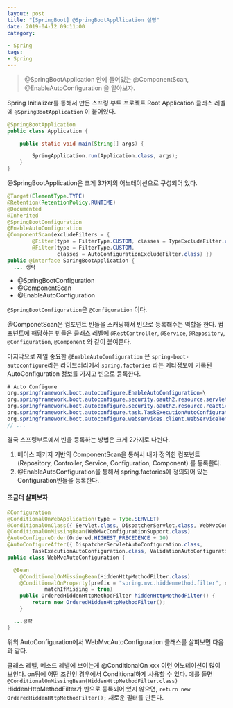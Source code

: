 ```yaml
---
layout: post
title: "[SpringBoot] @SpringBootAppllication 설명"
date: 2019-04-12 09:11:00
category: 
 
- Spring
tags: 
- Spring
---
```


> @SpringBootApplication 안에 들어있는 @ComponentScan, @EnableAutoConfiguration 을 알아보자.

Spring Initializer를 통해서 만든 스프링 부트 프로젝트 Root Application 클래스 레벨에 `@SpringBootApplication` 이 붙어있다.

```java
@SpringBootApplication
public class Application {

    public static void main(String[] args) {

        SpringApplication.run(Application.class, args);
    }
}

```

@SpringBootApplication은 크게 3가지의 어노테이션으로 구성되어 있다.

```java
@Target(ElementType.TYPE)
@Retention(RetentionPolicy.RUNTIME)
@Documented
@Inherited
@SpringBootConfiguration
@EnableAutoConfiguration
@ComponentScan(excludeFilters = {
        @Filter(type = FilterType.CUSTOM, classes = TypeExcludeFilter.class),
        @Filter(type = FilterType.CUSTOM,
                classes = AutoConfigurationExcludeFilter.class) })
public @interface SpringBootApplication {
  ... 생략
```

- @SpringBootConfiguration
- @ComponentScan
- @EnableAutoConfiguration

`@SpringBootConfiguration`은 `@Configuration` 이다.

@ComponetScan은 컴포넌트 빈들을 스캐닝해서 빈으로 등록해주는 역할을 한다. 컴포넌트에 해당하는 빈들은 클래스 레벨에 `@RestController`, `@Service`, `@Repository`, `@Configuration`, `@Component` 와 같이 붙여준다.

마지막으로 제일 중요한 `@EnableAutoConfiguration` 은 `spring-boot-autoconfigure`라는 라이브러리에서 `spring.factories` 라는 메타정보에 기록된 AutoConfiguration 정보를 가지고 빈으로 등록한다.

```java
# Auto Configure
org.springframework.boot.autoconfigure.EnableAutoConfiguration=\
org.springframework.boot.autoconfigure.security.oauth2.resource.servlet.OAuth2ResourceServerAutoConfiguration,\
org.springframework.boot.autoconfigure.security.oauth2.resource.reactive.ReactiveOAuth2ResourceServerAutoConfiguration,\
org.springframework.boot.autoconfigure.task.TaskExecutionAutoConfiguration,\
org.springframework.boot.autoconfigure.webservices.client.WebServiceTemplateAutoConfiguration
// ...
```

결국 스프링부트에서 빈을 등록하는 방법은 크게 2가지로 나뉜다.

1. 베이스 패키지 기반의 ComponentScan을 통해서 내가 정의한 컴포넌트(Repository, Controller, Service, Configuration, Component) 를 등록한다.
2. @EnableAutoConfiguration을 통해서 spring.factories에 정의되어 있는 Configuration빈들을 등록한다.

#### 조금더 살펴보자

```java
@Configuration
@ConditionalOnWebApplication(type = Type.SERVLET)
@ConditionalOnClass({ Servlet.class, DispatcherServlet.class, WebMvcConfigurer.class })
@ConditionalOnMissingBean(WebMvcConfigurationSupport.class)
@AutoConfigureOrder(Ordered.HIGHEST_PRECEDENCE + 10)
@AutoConfigureAfter({ DispatcherServletAutoConfiguration.class,
        TaskExecutionAutoConfiguration.class, ValidationAutoConfiguration.class })
public class WebMvcAutoConfiguration {

  @Bean
    @ConditionalOnMissingBean(HiddenHttpMethodFilter.class)
    @ConditionalOnProperty(prefix = "spring.mvc.hiddenmethod.filter", name = "enabled",
            matchIfMissing = true)
    public OrderedHiddenHttpMethodFilter hiddenHttpMethodFilter() {
        return new OrderedHiddenHttpMethodFilter();
    }

  ...생략
}
```

위의 AutoConfiguration에서 WebMvcAutoConfiguration 클래스를 살펴보면 다음과 같다.

클래스 레벨, 메소드 레벨에 보이는게 @ConditionalOn xxx 이런 어노테이션이 많이 보인다. on뒤에 어떤 조건인 경우에서 Conditional하게 사용할 수 있다. 예를 들면 `@ConditionalOnMissingBean(HiddenHttpMethodFilter.class)` HiddenHttpMethodFilter가 빈으로 등록되어 있지 않으면, `return new OrderedHiddenHttpMethodFilter();` 새로운 필터를 만든다.